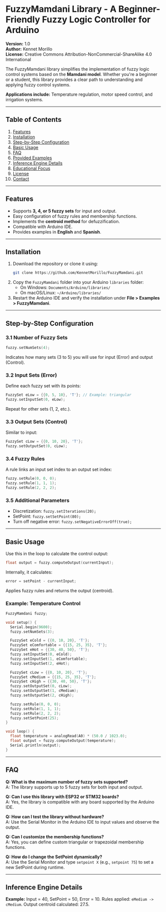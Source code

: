 # FuzzyMamdani Library - A Beginner-Friendly Fuzzy Logic Controller for Arduino

**Version:** 1.0  
**Author:** Kennet Morillo  
**License:** Creative Commons Attribution-NonCommercial-ShareAlike 4.0 International  

The FuzzyMamdani library simplifies the implementation of fuzzy logic control systems based on the **Mamdani model**. Whether you're a beginner or a student, this library provides a clear path to understanding and applying fuzzy control systems.  

**Applications include:** Temperature regulation, motor speed control, and irrigation systems.

---

## Table of Contents
1. [Features](#features)
2. [Installation](#installation)
3. [Step-by-Step Configuration](#step-by-step-configuration)
4. [Basic Usage](#basic-usage)
5. [FAQ](#faq)
6. [Provided Examples](#provided-examples)
7. [Inference Engine Details](#inference-engine-details)
8. [Educational Focus](#educational-focus)
9. [License](#license)
10. [Contact](#contact)

---

## Features

- Supports **3, 4, or 5 fuzzy sets** for input and output.
- Easy configuration of fuzzy rules and membership functions.
- Implements the **centroid method** for defuzzification.
- Compatible with Arduino IDE.
- Provides examples in **English** and **Spanish**.

---

## Installation

1. Download the repository or clone it using:
   ```bash
   git clone https://github.com/KennetMorillo/FuzzyMamdani.git
   ```
2. Copy the `FuzzyMamdani` folder into your Arduino `libraries` folder:
   - On Windows: `Documents/Arduino/libraries/`
   - On macOS/Linux: `~/Arduino/libraries/`
3. Restart the Arduino IDE and verify the installation under **File > Examples > FuzzyMamdani**.

---

## Step-by-Step Configuration

### 3.1 Number of Fuzzy Sets
```cpp
fuzzy.setNumSets(4);
```
Indicates how many sets (3 to 5) you will use for input (Error) and output (Control).

### 3.2 Input Sets (Error)
Define each fuzzy set with its points:
```cpp
FuzzySet eLow = {{0, 5, 10}, 'T'}; // Example: triangular
fuzzy.setInputSet(0, eLow);
```
Repeat for other sets (1, 2, etc.).

### 3.3 Output Sets (Control)
Similar to input:
```cpp
FuzzySet cLow = {{0, 10, 20}, 'T'};
fuzzy.setOutputSet(0, cLow);
```

### 3.4 Fuzzy Rules
A rule links an input set index to an output set index:
```cpp
fuzzy.setRule(0, 0, 0);
fuzzy.setRule(1, 1, 1);
fuzzy.setRule(2, 2, 2);
```

### 3.5 Additional Parameters
- Discretization: `fuzzy.setIterations(20);`
- SetPoint: `fuzzy.setSetPoint(80);`
- Turn off negative error: `fuzzy.setNegativeErrorOff(true);`

---

## Basic Usage

Use this in the loop to calculate the control output:
```cpp
float output = fuzzy.computeOutput(currentInput);
```
Internally, it calculates:
```cpp
error = setPoint - currentInput;
```
Applies fuzzy rules and returns the output (centroid).

### Example: Temperature Control

```cpp
FuzzyMamdani fuzzy;

void setup() {
  Serial.begin(9600);
  fuzzy.setNumSets(3);

  FuzzySet eCold = {{0, 10, 20}, 'T'};
  FuzzySet eComfortable = {{15, 25, 35}, 'T'};
  FuzzySet eHot = {{30, 40, 50}, 'T'};
  fuzzy.setInputSet(0, eCold);
  fuzzy.setInputSet(1, eComfortable);
  fuzzy.setInputSet(2, eHot);

  FuzzySet cLow = {{0, 10, 20}, 'T'};
  FuzzySet cMedium = {{15, 25, 35}, 'T'};
  FuzzySet cHigh = {{30, 40, 50}, 'T'};
  fuzzy.setOutputSet(0, cLow);
  fuzzy.setOutputSet(1, cMedium);
  fuzzy.setOutputSet(2, cHigh);

  fuzzy.setRule(0, 0, 0);
  fuzzy.setRule(1, 1, 1);
  fuzzy.setRule(2, 2, 2);
  fuzzy.setSetPoint(25);
}

void loop() {
  float temperature = analogRead(A0) * (50.0 / 1023.0);
  float output = fuzzy.computeOutput(temperature);
  Serial.println(output);
}
```
---

## FAQ

**Q: What is the maximum number of fuzzy sets supported?**  
A: The library supports up to 5 fuzzy sets for both input and output.

**Q: Can I use this library with ESP32 or STM32 boards?**  
A: Yes, the library is compatible with any board supported by the Arduino IDE.

**Q: How can I test the library without hardware?**  
A: Use the Serial Monitor in the Arduino IDE to input values and observe the output.

**Q: Can I customize the membership functions?**  
A: Yes, you can define custom triangular or trapezoidal membership functions.

**Q: How do I change the SetPoint dynamically?**  
A: Use the Serial Monitor and type `setpoint X` (e.g., `setpoint 75`) to set a new SetPoint during runtime.

---

## Inference Engine Details

**Example:**
Input = 40, SetPoint = 50, Error = 10. Rules applied: `eMedium -> cMedium`. Output centroid calculated: 27.5.